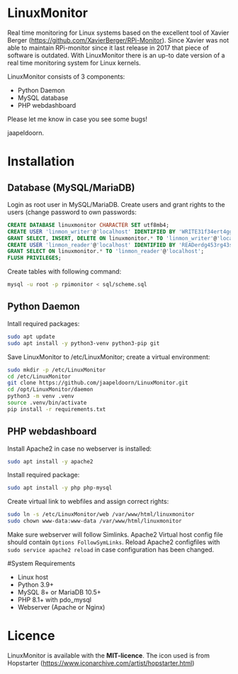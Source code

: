 # LinuxMonitor
Real time monitoring for Linux systems based on the excellent tool of Xavier Berger (https://github.com/XavierBerger/RPi-Monitor). Since Xavier was not able to maintain RPi-monitor since it last release in 2017 that piece of software is outdated. With LinuxMonitor there is an up-to date version of a real time monitoring system for Linux kernels.

LinuxMonitor consists of 3 components:
- Python Daemon
- MySQL database
- PHP webdashboard

Please let me know in case you see some bugs!

jaapeldoorn.

# Installation

## Database (MySQL/MariaDB)
Login as root user in MySQL/MariaDB.
Create users and grant rights to the users (change password to own passwords:
```SQL
CREATE DATABASE linuxmonitor CHARACTER SET utf8mb4;
CREATE USER 'linmon_writer'@'localhost' IDENTIFIED BY 'WRITE31f34ert4ggs';
GRANT SELECT, INSERT, DELETE ON linuxmonitor.* TO 'linmon_writer'@'localhost';
CREATE USER 'linmon_reader'@'localhost' IDENTIFIED BY 'READerdg453rg43sg';
GRANT SELECT ON linuxmonitor.* TO 'linmon_reader'@'localhost';
FLUSH PRIVILEGES;
```
Create tables with following command:
```bash
mysql -u root -p rpimonitor < sql/scheme.sql
```

## Python Daemon
Intall required packages:
```bash
sudo apt update
sudo apt install -y python3-venv python3-pip git
```

Save LinuxMonitor to /etc/LinuxMonitor; create a virtual environment:
```bash
sudo mkdir -p /etc/LinuxMonitor
cd /etc/LinuxMonitor
git clone https://github.com/jaapeldoorn/LinuxMonitor.git
cd /opt/LinuxMonitor/daemon
python3 -m venv .venv
source .venv/bin/activate
pip install -r requirements.txt
```

## PHP webdashboard
Install Apache2 in case no webserver is installed:
```bash
sudo apt install -y apache2
```

Install required package:
```bash
sudo apt install -y php php-mysql
```
Create virtual link to webfiles and assign correct rights:
```bash
sudo ln -s /etc/LinuxMonitor/web /var/www/html/linuxmonitor
sudo chown www-data:www-data /var/www/html/linuxmonitor
```
Make sure webserver will follow Simlinks. Apache2 Virtual host config file should contain `Options FollowSymLinks`. Reload Apache2 configfiles with `sudo service apache2 reload` in case configuration has been changed.

#System Requirements
- Linux host
- Python 3.9+
- MySQL 8+ or MariaDB 10.5+
- PHP 8.1+ with pdo_mysql
- Webserver (Apache or Nginx)

# Licence
LinuxMonitor is available with the **MIT-licence**.
The icon used is from Hopstarter (https://www.iconarchive.com/artist/hopstarter.html)
